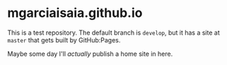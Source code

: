 # mgarciaisaia.github.io

This is a test repository. The default branch is `develop`, but it has a site at `master` that gets built by GitHub:Pages.

Maybe some day I'll _actually_ publish a home site in here.
